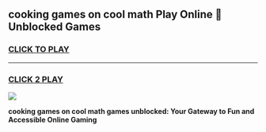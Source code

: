 
## cooking games on cool math Play Online 👋 Unblocked Games
<h3>
<a href="https://news.freeplayer.one?title=cooking_games_on_cool_math&ref=17CMG">CLICK TO PLAY</a></h3>
<hr>

<h3>
<a href="https://news.freeplayer.one?title=cooking_games_on_cool_math&ref=17CMG">CLICK 2 PLAY</a>
  
</h3>

<a href="https://news.freeplayer.one?title=cooking_games_on_cool_math&ref=17CMG/"><img src="https://clearcache.store/games.png"></a>


**cooking games on cool math games unblocked: Your Gateway to Fun and Accessible Online Gaming**
